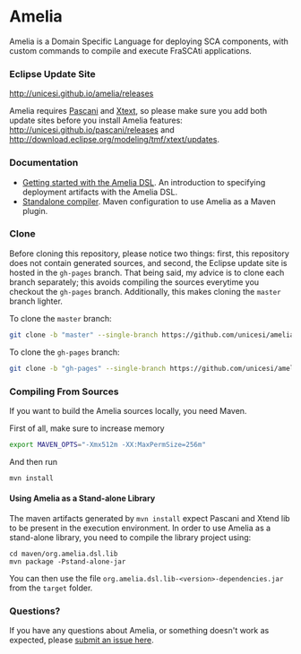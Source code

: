 # Amelia
Amelia is a Domain Specific Language for deploying SCA components, with custom commands to compile and execute FraSCAti applications.

### Eclipse Update Site

http://unicesi.github.io/amelia/releases

Amelia requires [Pascani](https://github.com/unicesi/pascani) and [Xtext](http://www.eclipse.org/Xtext/), so please make sure you add both update sites before you install Amelia features: http://unicesi.github.io/pascani/releases and http://download.eclipse.org/modeling/tmf/xtext/updates.

### Documentation

- [Getting started with the Amelia DSL](docs/GettingStarted.md). An introduction to specifying deployment artifacts with the Amelia DSL.
- [Standalone compiler](docs/MavenConfiguration.md). Maven configuration to use Amelia as a Maven plugin.

### Clone

Before cloning this repository, please notice two things: first, this repository does not contain generated sources, and second, the Eclipse update site is hosted in the `gh-pages` branch. That being said, my advice is to clone each branch separately; this avoids compiling the sources everytime you checkout the `gh-pages` branch. Additionally, this makes cloning the `master` branch lighter.

To clone the `master` branch:
```bash
git clone -b "master" --single-branch https://github.com/unicesi/amelia
```
To clone the `gh-pages` branch:
```bash
git clone -b "gh-pages" --single-branch https://github.com/unicesi/amelia p2-repository
```

### Compiling From Sources

If you want to build the Amelia sources locally, you need Maven.

First of all, make sure to increase memory

```bash
export MAVEN_OPTS="-Xmx512m -XX:MaxPermSize=256m"
```

And then run

```bash
mvn install
```

#### Using Amelia as a Stand-alone Library

The maven artifacts generated by `mvn install` expect Pascani and Xtend lib to be present in the execution environment. In order to use Amelia as a stand-alone library, you need to compile the library project using:

```
cd maven/org.amelia.dsl.lib
mvn package -Pstand-alone-jar
```

You can then use the file `org.amelia.dsl.lib-<version>-dependencies.jar` from the `target` folder.

### Questions?

If you have any questions about Amelia, or something doesn't work as expected, please [submit an issue here](https://github.com/unicesi/amelia/issues/new).
